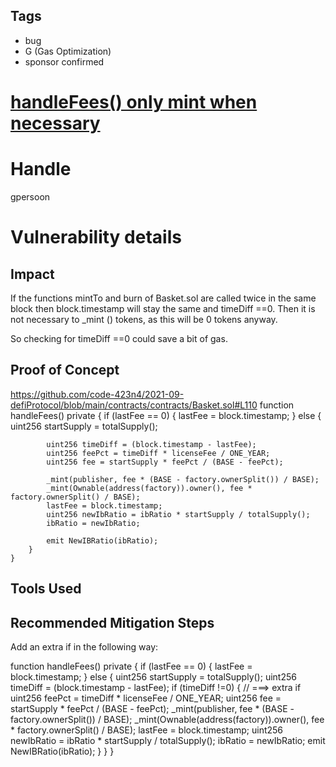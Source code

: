 ## Tags

- bug
- G (Gas Optimization)
- sponsor confirmed

# [handleFees() only mint when necessary](https://github.com/code-423n4/2021-09-defiprotocol-findings/issues/53) 

# Handle

gpersoon


# Vulnerability details

## Impact
If the functions mintTo and burn of Basket.sol are called twice in the same block then block.timestamp will stay the same and timeDiff ==0.
Then it is not necessary to _mint () tokens, as this will be 0 tokens anyway.

So checking for timeDiff ==0 could save a bit of gas.

## Proof of Concept
https://github.com/code-423n4/2021-09-defiProtocol/blob/main/contracts/contracts/Basket.sol#L110
 function handleFees() private {
        if (lastFee == 0) {
            lastFee = block.timestamp;
        } else {
            uint256 startSupply = totalSupply();

            uint256 timeDiff = (block.timestamp - lastFee);
            uint256 feePct = timeDiff * licenseFee / ONE_YEAR;
            uint256 fee = startSupply * feePct / (BASE - feePct);

            _mint(publisher, fee * (BASE - factory.ownerSplit()) / BASE);
            _mint(Ownable(address(factory)).owner(), fee * factory.ownerSplit() / BASE);
            lastFee = block.timestamp;
            uint256 newIbRatio = ibRatio * startSupply / totalSupply();
            ibRatio = newIbRatio;

            emit NewIBRatio(ibRatio);
        }
    }
## Tools Used

## Recommended Mitigation Steps
Add an extra if in the following way:

 function handleFees() private {
        if (lastFee == 0) {
            lastFee = block.timestamp;
        } else {
            uint256 startSupply = totalSupply();
            uint256 timeDiff = (block.timestamp - lastFee);
            if (timeDiff !=0) {                                                                      // ===> extra if
                uint256 feePct = timeDiff * licenseFee / ONE_YEAR;
                uint256 fee = startSupply * feePct / (BASE - feePct);
                _mint(publisher, fee * (BASE - factory.ownerSplit()) / BASE);
                _mint(Ownable(address(factory)).owner(), fee * factory.ownerSplit() / BASE);
                lastFee = block.timestamp;
                uint256 newIbRatio = ibRatio * startSupply / totalSupply();
                ibRatio = newIbRatio;
                emit NewIBRatio(ibRatio);
           }
        }
    }




